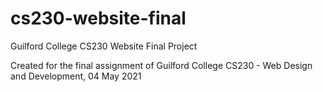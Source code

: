 # cs230-website-final
Guilford College CS230 Website Final Project

Created for the final assignment of Guilford College CS230 - Web Design and Development, 04 May 2021
